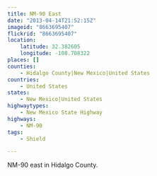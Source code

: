 ```yaml
---
title: NM-90 East
date: "2013-04-14T21:52:15Z"
imageid: "8663695407"
flickrid: "8663695407"
location:
    latitude: 32.382605
    longitude: -108.708322
places: []
counties:
    - Hidalgo County|New Mexico|United States
countries:
    - United States
states:
    - New Mexico|United States
highwaytypes:
    - New Mexico State Highway
highways:
    - NM-90
tags:
    - Shield

---
```

NM-90 east in Hidalgo County.